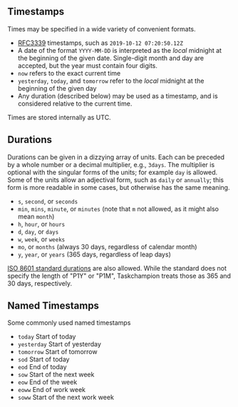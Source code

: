 ## Timestamps

Times may be specified in a wide variety of convenient formats.

 * [RFC3339](https://datatracker.ietf.org/doc/html/rfc3339) timestamps, such as `2019-10-12 07:20:50.12Z`
 * A date of the format `YYYY-MM-DD` is interpreted as the _local_ midnight at the beginning of the given date.
   Single-digit month and day are accepted, but the year must contain four digits.
 * `now` refers to the exact current time
 * `yesterday`, `today`, and `tomorrow` refer to the _local_ midnight at the beginning of the given day
 * Any duration (described below) may be used as a timestamp, and is considered relative to the current time.

Times are stored internally as UTC.

## Durations

Durations can be given in a dizzying array of units.
Each can be preceded by a whole number or a decimal multiplier, e.g., `3days`.
The multiplier is optional with the singular forms of the units; for example `day` is allowed.
Some of the units allow an adjectival form, such as `daily` or `annually`; this form is more readable in some cases, but otherwise has the same meaning.

 * `s`, `second`, or `seconds`
 * `min`, `mins`, `minute`, or `minutes` (note that `m` not allowed, as it might also mean `month`)
 * `h`, `hour`, or `hours`
 * `d`, `day`, or `days`
 * `w`, `week`, or `weeks`
 * `mo`, or `months` (always 30 days, regardless of calendar month)
 * `y`, `year`, or `years` (365 days, regardless of leap days)

[ISO 8601 standard durations](https://en.wikipedia.org/wiki/ISO_8601#Durations) are also allowed.
While the standard does not specify the length of "P1Y" or "P1M", Taskchampion treats those as 365 and 30 days, respectively.


## Named Timestamps

Some commonly used named timestamps

 * `today` Start of today
 * `yesterday` Start of yesterday
 * `tomorrow` Start of tomorrow
 * `sod` Start of today
 * `eod` End of today
 * `sow` Start of the next week
 * `eow` End of the week
 * `eoww` End of work week
 * `soww` Start of the next work week